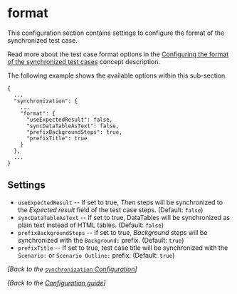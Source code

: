 # format

This configuration section contains settings to configure the format of the synchronized test case.

Read more about the test case format options in the [Configuring the format of the synchronized test cases](../../important-concepts/configuring-the-format-of-the-synchronized-test-cases.md) concept description.

The following example shows the available options within this sub-section.

```text
{
  ...
  "synchronization": {
    ...
    "format": {
      "useExpectedResult": false,
      "syncDataTableAsText": false,
      "prefixBackgroundSteps": true,
      "prefixTitle": true
    }
  },
  ...
}
```

## Settings

* `useExpectedResult` -- If set to true, _Then_ steps will be synchronized to the _Expected result_ field of the test case steps. \(Default: `false`\)
* `syncDataTableAsText` -- If set to true, DataTables will be synchronized as plain text instead of HTML tables. \(Default: `false`\)
* `prefixBackgroundSteps` -- If set to true, _Background_ steps will be synchronized with the `Background:` prefix. \(Default: `true`\)
* `prefixTitle` -- If set to true, test case title will be synchronized with the `Scenario:` or `Scenario Outline:` prefix. \(Default: `true`\)

_\[Back to the_ [`synchronization` _Configuration_](./)_\]_

_\[Back to the_ [_Configuration guide_](../)_\]_

